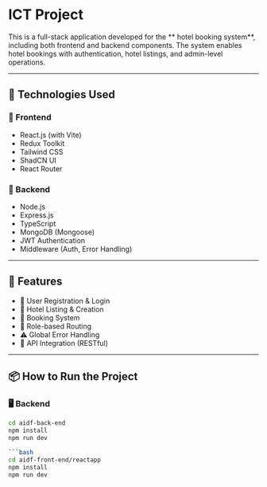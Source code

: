 # ICT Project

This is a full-stack application developed for the ** hotel booking system**, including both frontend and backend components. The system enables hotel bookings with authentication, hotel listings, and admin-level operations.

---

## 🚀 Technologies Used

### 🔹 Frontend

- React.js (with Vite)
- Redux Toolkit
- Tailwind CSS
- ShadCN UI
- React Router

### 🔹 Backend

- Node.js
- Express.js
- TypeScript
- MongoDB (Mongoose)
- JWT Authentication
- Middleware (Auth, Error Handling)

---

## 🧪 Features

- 🔐 User Registration & Login
- 🏨 Hotel Listing & Creation
- 📅 Booking System
- 🧭 Role-based Routing
- ⚠️ Global Error Handling
- 🔁 API Integration (RESTful)

---

## 📦 How to Run the Project

### 🖥️ Backend

````bash
cd aidf-back-end
npm install
npm run dev

```bash
cd aidf-front-end/reactapp
npm install
npm run dev
````

